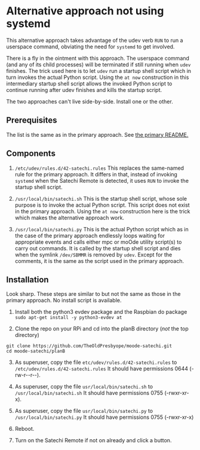 # Alternative approach not using systemd

This alternative approach takes advantage of the udev verb `RUN` to run a userspace command, obviating the need for `systemd` to get involved.

There is a fly in the ointment with this approach. The userspace command (and any of its child processes) will be terminated if still running when `udev` finishes. The trick used here is to let `udev` run a startup shell script which in turn invokes the actual Python script. Using the `at now` construction in this intermediary startup shell script allows the invoked Python script to continue running after udev finishes and kills the startup script.

The two approaches can't live side-by-side. Install one or the other.

## Prerequisites

The list is the same as in the primary approach. See [the primary README.](../README.md)

## Components

1. `/etc/udev/rules.d/42-satechi.rules` This replaces the same-named rule for the primary approach. It differs in that, instead of invoking `systemd` when the Satechi Remote is detected, it uses `RUN` to invoke the startup shell script.

2. `/usr/local/bin/satechi.sh` This is the startup shell script, whose sole purpose is to invoke the actual Python script. This script does not exist in the primary approach. Using the `at now` construction here is the trick which makes the alternative approach work.

3. `/usr/local/bin/satechi.py` This is the actual Python script which as in the case of the primary approach endlessly loops waiting for appropriate events and calls either mpc or moOde utility script(s) to carry out commands. It is called by the startup shell script and dies when the symlink `/dev/SBMMR` is removed by `udev`. Except for the comments, it is the same as the script used in the primary approach.

## Installation

Look sharp. These steps are similar to but not the same as those in the primary approach. No install script is available.

1. Install both the python3 evdev package and the Raspbian do package `sudo apt-get install -y python3-evdev at`

2. Clone the repo on your RPi and cd into the planB directory (*not* the top directory)
```
git clone https://github.com/TheOldPresbyope/moode-satechi.git
cd moode-satechi/planB
```

3. As superuser, copy the file `etc/udev/rules.d/42-satechi.rules` to `/etc/udev/rules.d/42-satechi.rules` It should have permissions 0644 (-rw-r--r--).

4. As superuser, copy the file `usr/local/bin/satechi.sh` to `/usr/local/bin/satechi.sh` It should have permissions 0755 (-rwxr-xr-x).

5. As superuser, copy the file `usr/local/bin/satechi.py` to `/usr/local/bin/satechi.py` It should have permissions 0755 (-rwxr-xr-x)

6. Reboot.

7. Turn on the Satechi Remote if not on already and click a button.
